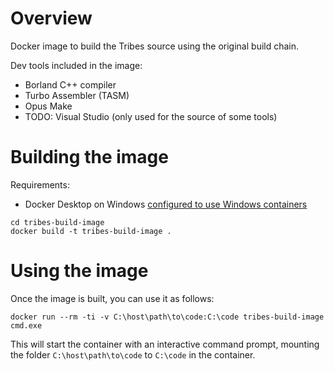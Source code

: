 # Overview
Docker image to build the Tribes source using the original build chain.

Dev tools included in the image:
- Borland C++ compiler
- Turbo Assembler (TASM)
- Opus Make
- TODO: Visual Studio (only used for the source of some tools)

# Building the image
Requirements:
- Docker Desktop on Windows [configured to use Windows containers](https://learn.microsoft.com/en-us/virtualization/windowscontainers/quick-start/set-up-environment?tabs=dockerce#windows-10-and-11-1)
```
cd tribes-build-image
docker build -t tribes-build-image .
```

# Using the image
Once the image is built, you can use it as follows:
```
docker run --rm -ti -v C:\host\path\to\code:C:\code tribes-build-image cmd.exe
```
This will start the container with an interactive command prompt, mounting the folder `C:\host\path\to\code` to `C:\code` in the container.